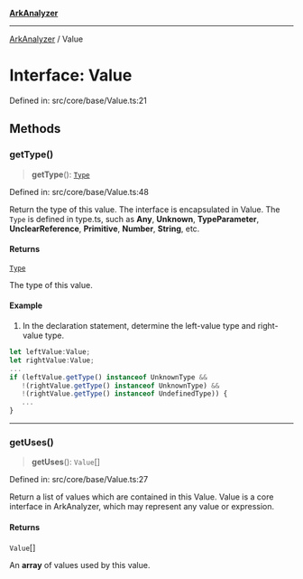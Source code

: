 [**ArkAnalyzer**](../README.md)

***

[ArkAnalyzer](../globals.md) / Value

# Interface: Value

Defined in: src/core/base/Value.ts:21

## Methods

### getType()

> **getType**(): [`Type`](../classes/Type.md)

Defined in: src/core/base/Value.ts:48

Return the type of this value. The interface is encapsulated in Value. 
The `Type` is defined in type.ts, such as **Any**, **Unknown**, **TypeParameter**, 
**UnclearReference**, **Primitive**, **Number**, **String**, etc.

#### Returns

[`Type`](../classes/Type.md)

The type of this value.

#### Example

1. In the declaration statement, determine the left-value type and right-value type.

```typescript
let leftValue:Value;
let rightValue:Value;
...
if (leftValue.getType() instanceof UnknownType && 
   !(rightValue.getType() instanceof UnknownType) &&
   !(rightValue.getType() instanceof UndefinedType)) {
   ...
}
```

***

### getUses()

> **getUses**(): `Value`[]

Defined in: src/core/base/Value.ts:27

Return a list of values which are contained in this Value.
Value is a core interface in ArkAnalyzer, which may represent any value or expression.

#### Returns

`Value`[]

An **array** of values used by this value.

